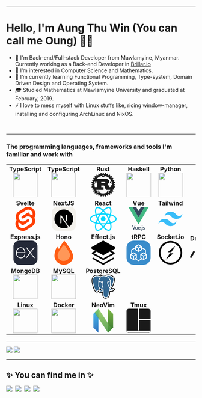 <style>
  .social {
    display: flex;
    margin-top: 1rem;
    gap: .5rem;
  }
</style>

---

# Hello, I'm Aung Thu Win (You can call me Oung) 👨‍💻

- 👋 I'm Back-end/Full-stack Developer from Mawlamyine, Myanmar. Currently working as a Back-end Developer in [Brillar.io](https://www.brillar.io/)
- ‍👀 I’m interested in Computer Science and Mathematics.
- 🌱 I’m currently learning ️Functional Programming, Type-system, Domain Driven Design and Operating System.
- 🎓 Studied Mathematics at Mawlamyine University and graduated at February, 2019.
- ⚡️ I love to mess myself with Linux stuffs like, ricing window-manager, installing and configuring ArchLinux and NixOS.

<br>

<!-- <table> -->
<!--   <thead> -->
<!--   <tr><h3>The tech-stack I'm currently working with:</h3></tr> -->
<!--   </thead> -->

<!--   <tbody> -->
<!--   <tr> -->

<!--   <td align="center" width="15%"> -->
<!--     <span><b><center>TypeScript</center></b></span>  -->
<!--     <img height=65px src="https://img.icons8.com/color/64/typescript.png">  -->
<!--   </td> -->

<!--   <td align="center" width="15%"> -->
<!--     <span><b><center>Nodejs</center></b></span>  -->
<!--     <img height=65px src="https://img.icons8.com/color/64/nodejs.png">  -->
<!--   </td> -->

<!--   <td align="center" width="15%"> -->
<!--   <span><b><center>MongoDB</center></b></span>  -->
<!--   <img height=65px src="https://img.icons8.com/color/64/mongodb.png">  -->
<!--   </td> -->

<!--   <td align="center" width="15%"> -->
<!--   <span><b><center>Linux</center></b></span>  -->
<!--   <img height=65px src="https://img.icons8.com/color/64/linux.png">  -->
<!--   </td> -->

<!--   <td align="center" width="15%"> -->
<!--   <span><b><center>Socket.io</center></b></span>  -->
<!--   <svg xmlns="http://www.w3.org/2000/svg" width="64" height="64" viewBox="0 0 256 256"><path fill="#010101" d="M96.447 7.382c32.267-8.275 67.929-3.453 96.386 14.11c35.84 21.433 59.238 61.976 59.833 103.71c1.31 42.15-20.659 83.944-55.963 106.865c-39.293 26.433-93.648 27.446-133.775 2.322c-40.9-24.41-64.774-73.645-58.641-120.916c4.94-49.95 43.52-94.005 92.16-106.09"/><path fill="#fff" d="M91.505 27.803c60.964-24.41 135.74 20.658 142.05 86.028c9.824 58.82-38.995 118.593-98.59 120.32c-56.677 5.656-111.449-42.39-113.056-99.304c-4.227-46.08 26.136-91.803 69.596-107.044"/><path fill="#010101" d="M97.637 121.69c27.327-22.326 54.058-45.426 81.98-67.097c-14.646 22.505-29.708 44.711-44.354 67.215c-12.562.06-25.123.06-37.626-.119m23.1 12.443c12.621 0 25.183 0 37.745.179c-27.505 22.206-54.117 45.484-82.099 67.096c14.646-22.505 29.708-44.77 44.354-67.275"/></svg> -->
<!--   </td> -->

<!--   <td align="center" width="15%"> -->
<!--   <span><b><center>Express.js</center></b></span>  -->
<!--   <svg xmlns="http://www.w3.org/2000/svg" width="64" height="64" viewBox="0 0 256 256"><g fill="none"><rect width="256" height="256" fill="#242938" rx="60"/><path fill="#fff" d="M228 182.937a12.732 12.732 0 0 1-15.791-6.005c-9.063-13.567-19.071-26.522-28.69-39.755l-4.171-5.56c-11.454 15.346-22.908 30.08-33.361 45.371a12.23 12.23 0 0 1-15.012 5.894l42.98-57.659l-39.978-52.1a13.289 13.289 0 0 1 15.847 5.56c9.285 13.568 19.572 26.523 29.802 40.257c10.287-13.623 20.462-26.634 29.97-40.09a11.952 11.952 0 0 1 14.901-5.56l-15.513 20.573c-6.95 9.174-13.789 18.404-21.017 27.356a5.558 5.558 0 0 0 0 8.285c13.289 17.626 26.466 35.307 40.033 53.433M28 124.5c1.168-5.56 1.89-11.621 3.503-17.292c9.619-34.195 48.818-48.43 75.785-27.245c15.791 12.4 19.739 29.97 18.961 49.764H37.286c-1.446 35.363 24.075 56.714 56.713 45.816a33.864 33.864 0 0 0 21.518-23.965c1.724-5.56 4.504-6.505 9.786-4.893a45.145 45.145 0 0 1-21.573 32.972a52.263 52.263 0 0 1-60.884-7.784a54.767 54.767 0 0 1-13.678-32.138c0-1.89-.723-3.781-1.112-5.56A860.69 860.69 0 0 1 28 124.5m9.397-2.391h80.456c-.501-25.632-16.681-43.814-38.254-43.98c-24.02-.334-41.201 17.458-42.258 43.869z"/></g></svg> -->
<!--   </td> -->

<!--   <td align="center" width="15%"></td> -->

<!--   </tr> -->

<!--   </tbody> -->
<!-- </table> -->

<hr/>

<table>

  <thead>
  <tr><h3>The programming languages, frameworks and tools I'm familiar and work with</h3></tr>
  </thead>

  <tbody>
  <tr>

<!-- Programming Languages -->

  <td align="center" width="15%">
    <span><b><center>TypeScript</center></b></span> 
    <img height=65px src="https://img.icons8.com/color/64/typescript.png"> 
  </td>

  <td align="center" width="15%">
    <span><b><center>TypeScript</center></b></span> 
    <img height=65px src="https://img.icons8.com/color/64/javascript.png"> 
  </td>

  <td align="center" width="15%">
    <span><b><center>Rust</center></b></span> 
    <svg xmlns="http://www.w3.org/2000/svg" width="64" height="64" viewBox="0 0 24 24"><path fill="currentColor" d="m23.835 11.703l-1.008-.623l-.028-.294l.866-.807a.348.348 0 0 0-.116-.578l-1.106-.414a9 9 0 0 0-.087-.285l.69-.96a.346.346 0 0 0-.226-.544l-1.166-.19a9 9 0 0 0-.14-.261l.49-1.076a.34.34 0 0 0-.028-.336a.35.35 0 0 0-.3-.154l-1.185.041a7 7 0 0 0-.188-.227l.273-1.153a.347.347 0 0 0-.417-.417l-1.153.273l-.228-.188l.041-1.184a.344.344 0 0 0-.49-.328l-1.076.49l-.262-.14l-.19-1.167a.348.348 0 0 0-.545-.226l-.96.69a9 9 0 0 0-.285-.086L14.597.453a.348.348 0 0 0-.578-.116l-.807.867a9 9 0 0 0-.294-.028L12.295.168a.346.346 0 0 0-.59 0l-.623 1.008l-.294.028L9.98.337a.346.346 0 0 0-.578.116l-.414 1.106l-.285.086l-.959-.69a.348.348 0 0 0-.545.226l-.19 1.167a9 9 0 0 0-.262.14l-1.076-.49a.346.346 0 0 0-.49.328l.041 1.184a8 8 0 0 0-.228.187l-1.153-.272a.347.347 0 0 0-.417.417l.271 1.153l-.186.227l-1.184-.042a.346.346 0 0 0-.328.49l.49 1.077a9 9 0 0 0-.14.262l-1.166.19a.348.348 0 0 0-.226.544l.69.958l-.087.286l-1.106.414a.348.348 0 0 0-.116.578l.866.807a9 9 0 0 0-.028.294l-1.008.623a.344.344 0 0 0 0 .59l1.008.623q.012.147.028.294l-.866.807a.346.346 0 0 0 .116.578l1.106.415q.042.144.087.285l-.69.959a.345.345 0 0 0 .227.544l1.166.19q.069.132.14.262l-.49 1.076a.346.346 0 0 0 .328.49l1.183-.041q.093.115.187.227l-.27 1.154a.346.346 0 0 0 .416.417l1.153-.272q.113.096.228.187l-.041 1.184a.344.344 0 0 0 .49.327l1.076-.49q.13.073.262.14l.19 1.167a.348.348 0 0 0 .545.227l.959-.69a9 9 0 0 0 .285.086l.414 1.107a.345.345 0 0 0 .578.115l.808-.865l.294.03l.623 1.006a.347.347 0 0 0 .59 0l.623-1.007q.148-.013.294-.03l.807.866a.348.348 0 0 0 .578-.115l.414-1.107a9 9 0 0 0 .285-.087l.959.69a.345.345 0 0 0 .545-.226l.19-1.166l.262-.14l1.076.49a.347.347 0 0 0 .49-.328l-.041-1.184a7 7 0 0 0 .227-.187l1.153.272a.347.347 0 0 0 .417-.416l-.272-1.155q.095-.112.187-.227l1.184.041a.344.344 0 0 0 .328-.49l-.49-1.076q.072-.13.141-.262l1.166-.19a.348.348 0 0 0 .226-.544l-.69-.959l.087-.285l1.106-.414a.346.346 0 0 0 .116-.579l-.866-.807q.016-.147.028-.294l1.008-.624a.344.344 0 0 0 0-.589zm-6.742 8.355a.714.714 0 0 1 .299-1.396a.714.714 0 1 1-.3 1.396zm-.342-2.314a.65.65 0 0 0-.771.5l-.358 1.669a8.7 8.7 0 0 1-3.619.78a8.7 8.7 0 0 1-3.695-.815L7.95 18.21a.65.65 0 0 0-.772-.5l-1.473.317a9 9 0 0 1-.761-.898h7.167c.081 0 .136-.014.136-.088v-2.536c0-.074-.054-.088-.136-.088h-2.096v-1.608h2.268c.206 0 1.106.059 1.393 1.209c.09.353.288 1.504.424 1.873c.134.413.683 1.238 1.268 1.238h3.572a1 1 0 0 0 .13-.013a9 9 0 0 1-.813.952zm-9.914 2.28a.714.714 0 1 1-.3-1.396a.714.714 0 0 1 .3 1.396M4.117 8.997a.714.714 0 1 1-1.303.58a.714.714 0 0 1 1.304-.58m-.834 1.981l1.534-.682a.65.65 0 0 0 .33-.858l-.316-.715h1.244v5.602H3.567a8.8 8.8 0 0 1-.284-3.348zm6.734-.543V8.784h2.96c.153 0 1.08.177 1.08.87c0 .574-.712.78-1.296.78zm10.757 1.486q0 .329-.024.651h-.9c-.09 0-.127.059-.127.148v.413c0 .973-.548 1.184-1.03 1.238c-.457.052-.964-.191-1.027-.472c-.27-1.518-.72-1.843-1.43-2.403c.882-.56 1.799-1.386 1.799-2.492c0-1.193-.82-1.945-1.377-2.315c-.783-.516-1.65-.62-1.883-.62H5.468a8.77 8.77 0 0 1 4.907-2.77l1.098 1.152a.65.65 0 0 0 .918.02l1.227-1.173a8.78 8.78 0 0 1 6.004 4.276l-.84 1.898a.65.65 0 0 0 .33.859l1.618.718q.042.43.042.872zm-9.3-9.6a.713.713 0 1 1 .984 1.032a.714.714 0 0 1-.984-1.031m8.339 6.71a.71.71 0 0 1 .939-.362a.714.714 0 1 1-.94.364z"/></svg>
  </td>

  <td align="center" width="15%">
    <span><b><center>Haskell</center></b></span> 
    <img height=65px src="https://img.icons8.com/color/64/haskell.png"> 
  </td>

  <td align="center" width="15%">
  <span><b><center>Python</center></b></span> 
  <img height=65px src="https://img.icons8.com/color/64/python.png"> 
  </td>

  <td align="center" width="15%">
  </td>

  <td align="center" width="15%"></td>

  </tr>

<!-- Front-end Frameworks -->

<tr>

<td align="center" width="15%">
  <span><b><center>Svelte</center></b></span> 
  <svg xmlns="http://www.w3.org/2000/svg" width="64" height="64" viewBox="0 0 128 128"><path fill="#ff3e00" d="M110.43 16.936C98.553-.076 75.09-5.118 58.13 5.696l-29.792 19a34.2 34.2 0 0 0-15.48 22.897a25.478 30.64 0 0 0-.572 6.396a36.15 36.15 0 0 0 4.163 16.73A34.4 34.4 0 0 0 11.34 83.5a25.348 30.483 0 0 0 .345 14.412a36.5 36.5 0 0 0 5.9 13.152c11.878 17.01 35.394 22.053 52.3 11.24l29.762-19.001a34.13 34.13 0 0 0 15.438-22.918a35.5 35.5 0 0 0 .572-6.386a36.2 36.2 0 0 0-4.112-16.71a34.4 34.4 0 0 0 5.112-12.77c.369-2.11.557-4.245.562-6.386a36.4 36.4 0 0 0-6.787-21.178z"/><path fill="#fff" d="M55.219 112.662a28.463 34.23 0 0 1-5.954.76a23.64 23.64 0 0 1-19.435-10.187a21.9 21.9 0 0 1-4.08-12.74a15.658 18.83 0 0 1 .333-3.833a15.425 18.55 0 0 1 .72-2.782l.561-1.708l1.52 1.156a38.7 38.7 0 0 0 11.658 5.834l1.104.333l-.104 1.104v.573a6.63 6.63 0 0 0 1.228 3.854a7.1 7.1 0 0 0 2.538 2.288a8.262 9.936 0 0 0 3.312.837a8.251 9.923 0 0 0 1.79-.229a7.272 8.745 0 0 0 1.833-.802l29.76-19.094a6.26 6.26 0 0 0 2.904-5.302a6.62 6.62 0 0 0-1.26-3.844a7.14 7.14 0 0 0-2.553-2.252a8.313 9.997 0 0 0-3.307-.81a8.246 9.917 0 0 0-1.79.23a6.938 8.344 0 0 0-1.822.801l-11.346 7.25a24.376 29.314 0 0 1-6.048 2.656a23.64 23.64 0 0 1-25.39-9.416a21.94 21.94 0 0 1-4.08-12.74c.002-1.285.114-2.567.333-3.833a20.65 20.65 0 0 1 9.286-13.781l29.792-18.99a21.9 21.9 0 0 1 6.048-2.667a24 24 0 0 1 5.954-.75A23.68 23.68 0 0 1 98.22 24.745a21.94 21.94 0 0 1 4.029 12.75a15.748 18.939 0 0 1-.334 3.844a15.407 18.529 0 0 1-.718 2.781l-.562 1.708l-1.52-1.114a38.4 38.4 0 0 0-11.658-5.834l-1.104-.343l.104-1.105v-.572a6.7 6.7 0 0 0-1.228-3.865a7.1 7.1 0 0 0-2.55-2.25a8.309 9.992 0 0 0-3.3-.813a8.221 9.887 0 0 0-1.77.271a6.819 8.2 0 0 0-1.831.802l-29.793 18.99a5.88 7.071 0 0 0-1.836 1.79a4.75 5.713 0 0 0-.963 2.377a5.037 6.057 0 0 0-.136 1.104a6.62 6.62 0 0 0 1.228 3.844a7.1 7.1 0 0 0 2.549 2.25a8.299 9.98 0 0 0 3.301.812a8.247 9.918 0 0 0 1.79-.23a6.943 8.35 0 0 0 1.833-.801l11.367-7.292a24.218 29.125 0 0 1 6.048-2.656a28.526 34.305 0 0 1 5.954-.76A23.66 23.66 0 0 1 96.566 60.61a21.94 21.94 0 0 1 3.737 16.614a20.6 20.6 0 0 1-9.286 13.781l-29.74 18.99a24.308 29.233 0 0 1-6.057 2.667z"/></svg>
</td>

<td align="center" width="15%">
  <span><b><center>NextJS</center></b></span> 
  <svg xmlns="http://www.w3.org/2000/svg" width="64" height="64" viewBox="0 0 256 256"><g fill="none"><rect width="256" height="256" fill="#f4f2ed" rx="60"/><path fill="#000" d="M121.451 28.054c-.43.039-1.799.176-3.031.273c-28.406 2.561-55.014 17.889-71.867 41.447C37.17 82.873 31.167 97.731 28.9 113.47c-.801 5.494-.899 7.117-.899 14.565c0 7.449.098 9.072.9 14.565c5.434 37.556 32.16 69.111 68.406 80.802c6.491 2.092 13.333 3.519 21.114 4.379c3.031.332 16.129.332 19.16 0c13.431-1.486 24.809-4.809 36.031-10.538c1.72-.879 2.053-1.114 1.818-1.309c-.156-.118-7.488-9.952-16.285-21.838l-15.992-21.603l-20.04-29.658c-11.026-16.305-20.097-29.639-20.176-29.639c-.078-.019-.156 13.158-.195 29.248c-.059 28.172-.078 29.306-.43 29.97c-.508.958-.899 1.349-1.721 1.78c-.625.312-1.173.371-4.125.371h-3.382l-.9-.567a3.652 3.652 0 0 1-1.31-1.427l-.41-.88l.04-39.198l.058-39.218l.606-.763c.313-.41.978-.938 1.447-1.192c.801-.391 1.114-.43 4.496-.43c3.989 0 4.653.156 5.69 1.29c.293.313 11.143 16.657 24.125 36.344a89121.985 89121.985 0 0 0 39.452 59.765l15.836 23.989l.802-.528c7.096-4.614 14.604-11.183 20.547-18.026c12.649-14.526 20.802-32.238 23.539-51.124c.801-5.493.899-7.116.899-14.565c0-7.448-.098-9.071-.899-14.565c-5.435-37.556-32.161-69.11-68.407-80.801c-6.393-2.073-13.196-3.5-20.821-4.36c-1.877-.196-14.8-.41-16.422-.254m40.938 60.489c.938.469 1.701 1.368 1.975 2.306c.156.509.195 11.379.156 35.875l-.059 35.152l-6.197-9.502l-6.217-9.501v-25.552c0-16.52.078-25.807.195-26.257c.313-1.094.997-1.954 1.936-2.463c.801-.41 1.095-.45 4.164-.45c2.894 0 3.402.04 4.047.392"/></g></svg>
</td>

<td align="center" width="15%">
  <span><b><center>React</center></b></span> 
  <svg xmlns="http://www.w3.org/2000/svg" width="71.86" height="64" viewBox="0 0 256 228"><path fill="#00d8ff" d="M210.483 73.824a171.49 171.49 0 0 0-8.24-2.597c.465-1.9.893-3.777 1.273-5.621c6.238-30.281 2.16-54.676-11.769-62.708c-13.355-7.7-35.196.329-57.254 19.526a171.23 171.23 0 0 0-6.375 5.848a155.866 155.866 0 0 0-4.241-3.917C100.759 3.829 77.587-4.822 63.673 3.233C50.33 10.957 46.379 33.89 51.995 62.588a170.974 170.974 0 0 0 1.892 8.48c-3.28.932-6.445 1.924-9.474 2.98C17.309 83.498 0 98.307 0 113.668c0 15.865 18.582 31.778 46.812 41.427a145.52 145.52 0 0 0 6.921 2.165a167.467 167.467 0 0 0-2.01 9.138c-5.354 28.2-1.173 50.591 12.134 58.266c13.744 7.926 36.812-.22 59.273-19.855a145.567 145.567 0 0 0 5.342-4.923a168.064 168.064 0 0 0 6.92 6.314c21.758 18.722 43.246 26.282 56.54 18.586c13.731-7.949 18.194-32.003 12.4-61.268a145.016 145.016 0 0 0-1.535-6.842c1.62-.48 3.21-.974 4.76-1.488c29.348-9.723 48.443-25.443 48.443-41.52c0-15.417-17.868-30.326-45.517-39.844m-6.365 70.984c-1.4.463-2.836.91-4.3 1.345c-3.24-10.257-7.612-21.163-12.963-32.432c5.106-11 9.31-21.767 12.459-31.957c2.619.758 5.16 1.557 7.61 2.4c23.69 8.156 38.14 20.213 38.14 29.504c0 9.896-15.606 22.743-40.946 31.14m-10.514 20.834c2.562 12.94 2.927 24.64 1.23 33.787c-1.524 8.219-4.59 13.698-8.382 15.893c-8.067 4.67-25.32-1.4-43.927-17.412a156.726 156.726 0 0 1-6.437-5.87c7.214-7.889 14.423-17.06 21.459-27.246c12.376-1.098 24.068-2.894 34.671-5.345a134.17 134.17 0 0 1 1.386 6.193M87.276 214.515c-7.882 2.783-14.16 2.863-17.955.675c-8.075-4.657-11.432-22.636-6.853-46.752a156.923 156.923 0 0 1 1.869-8.499c10.486 2.32 22.093 3.988 34.498 4.994c7.084 9.967 14.501 19.128 21.976 27.15a134.668 134.668 0 0 1-4.877 4.492c-9.933 8.682-19.886 14.842-28.658 17.94M50.35 144.747c-12.483-4.267-22.792-9.812-29.858-15.863c-6.35-5.437-9.555-10.836-9.555-15.216c0-9.322 13.897-21.212 37.076-29.293c2.813-.98 5.757-1.905 8.812-2.773c3.204 10.42 7.406 21.315 12.477 32.332c-5.137 11.18-9.399 22.249-12.634 32.792a134.718 134.718 0 0 1-6.318-1.979m12.378-84.26c-4.811-24.587-1.616-43.134 6.425-47.789c8.564-4.958 27.502 2.111 47.463 19.835a144.318 144.318 0 0 1 3.841 3.545c-7.438 7.987-14.787 17.08-21.808 26.988c-12.04 1.116-23.565 2.908-34.161 5.309a160.342 160.342 0 0 1-1.76-7.887m110.427 27.268a347.8 347.8 0 0 0-7.785-12.803c8.168 1.033 15.994 2.404 23.343 4.08c-2.206 7.072-4.956 14.465-8.193 22.045a381.151 381.151 0 0 0-7.365-13.322m-45.032-43.861c5.044 5.465 10.096 11.566 15.065 18.186a322.04 322.04 0 0 0-30.257-.006c4.974-6.559 10.069-12.652 15.192-18.18M82.802 87.83a323.167 323.167 0 0 0-7.227 13.238c-3.184-7.553-5.909-14.98-8.134-22.152c7.304-1.634 15.093-2.97 23.209-3.984a321.524 321.524 0 0 0-7.848 12.897zm8.081 65.352c-8.385-.936-16.291-2.203-23.593-3.793c2.26-7.3 5.045-14.885 8.298-22.6a321.187 321.187 0 0 0 7.257 13.246c2.594 4.48 5.28 8.868 8.038 13.147m37.542 31.03c-5.184-5.592-10.354-11.779-15.403-18.433c4.902.192 9.899.29 14.978.29c5.218 0 10.376-.117 15.453-.343c-4.985 6.774-10.018 12.97-15.028 18.486m52.198-57.817c3.422 7.8 6.306 15.345 8.596 22.52c-7.422 1.694-15.436 3.058-23.88 4.071a382.417 382.417 0 0 0 7.859-13.026a347.403 347.403 0 0 0 7.425-13.565m-16.898 8.101a358.557 358.557 0 0 1-12.281 19.815a329.4 329.4 0 0 1-23.444.823c-7.967 0-15.716-.248-23.178-.732a310.202 310.202 0 0 1-12.513-19.846h.001a307.41 307.41 0 0 1-10.923-20.627a310.278 310.278 0 0 1 10.89-20.637l-.001.001a307.318 307.318 0 0 1 12.413-19.761c7.613-.576 15.42-.876 23.31-.876H128c7.926 0 15.743.303 23.354.883a329.357 329.357 0 0 1 12.335 19.695a358.489 358.489 0 0 1 11.036 20.54a329.472 329.472 0 0 1-11 20.722m22.56-122.124c8.572 4.944 11.906 24.881 6.52 51.026c-.344 1.668-.73 3.367-1.15 5.09c-10.622-2.452-22.155-4.275-34.23-5.408c-7.034-10.017-14.323-19.124-21.64-27.008a160.789 160.789 0 0 1 5.888-5.4c18.9-16.447 36.564-22.941 44.612-18.3M128 90.808c12.625 0 22.86 10.235 22.86 22.86s-10.235 22.86-22.86 22.86s-22.86-10.235-22.86-22.86s10.235-22.86 22.86-22.86"/></svg>
</td>

<td align="center" width="15%">
  <span><b><center>Vue</center></b></span> 
  <svg xmlns="http://www.w3.org/2000/svg" width="64" height="64" viewBox="0 0 128 128"><path fill="#35495e" d="M32.191 97.953a1.9 1.9 0 0 0-1.055.316c-.319.211-.611.575-.611 1.041c0 .062-.036.2.084.44l-.031-.076l6.41 20.797c.115.39.39.688.7.86s.648.235.978.235c.7 0 1.47-.334 1.705-1.088v-.002l6.404-20.875v-.076c0 .106.031.045.031-.183c0-.475-.303-.824-.627-1.043a1.97 1.97 0 0 0-1.101-.346c-.49 0-1.052.297-1.24.863l-.004.006l-5.17 17.254l-5.19-17.223c-.077-.308-.284-.565-.525-.709s-.504-.191-.758-.191m51.055 1.072c-1.02 0-1.88.782-1.88 1.76s.846 1.787 1.88 1.787c1.014 0 1.82-.824 1.82-1.787s-.82-1.76-1.82-1.76m-15.029 6.658c-3.488 0-6.361 2.792-6.361 6.147v3.438c0 1.879.748 3.49 2.02 4.601c1.27 1.112 3.044 1.727 5.077 1.727c1.502 0 2.727-.337 3.602-.793q.659-.344 1.049-.764c.26-.28.45-.585.45-.967c0-.35-.134-.654-.353-.927s-.562-.524-1.006-.524c-.32 0-.566.135-.779.266c-.213.13-.413.275-.654.414c-.482.277-1.12.547-2.248.547c-1.256 0-2.302-.358-3.024-.96c-.72-.6-1.14-1.435-1.14-2.529v-.636h6.435c.687 0 1.45 0 2.11-.42c.66-.422 1.06-1.26 1.06-2.533c0-3.53-2.944-6.086-6.238-6.086zm24.186 0c-1.854 0-3.218.6-4.094 1.502s-1.254 2.076-1.254 3.172c0 1.398.565 2.4 1.373 3.041c.809.643 1.815.966 2.772 1.254s1.873.545 2.488.924c.615.38.945.789.945 1.654c0 .465-.14.835-.517 1.137c-.378.303-1.05.541-2.143.541c-1.293 0-2.016-.319-2.543-.644c-.263-.163-.475-.332-.693-.483s-.466-.314-.813-.314c-.417 0-.725.257-.912.523a1.55 1.55 0 0 0-.295.897c0 .405.198.761.477 1.07c.28.309.657.584 1.121.824c.927.48 2.204.815 3.72.815c1.647 0 3.001-.402 3.96-1.182c.958-.78 1.48-1.939 1.48-3.275c0-1.51-.549-2.595-1.357-3.313c-.809-.717-1.83-1.087-2.801-1.385c-.971-.297-1.906-.529-2.531-.855s-.92-.627-.92-1.32c0-.375.15-.847.531-1.22c.381-.371 1.003-.673 2.037-.673c.826 0 1.44.19 1.932.39c.246.101.46.206.662.294c.203.087.39.173.658.173c.485 0 .818-.32 1.016-.617s.312-.59.312-.926c0-.42-.261-.718-.55-.94s-.653-.402-1.073-.556c-.84-.308-1.912-.507-2.988-.507zm-43.857.186c-.811 0-1.512.509-1.512 1.266v8.193c0 3.324 2.826 6.268 6.33 6.268c3.446 0 6.33-2.91 6.33-6.268v-8.223c0-.378-.208-.707-.482-.916c-.274-.208-.622-.32-1-.32s-.728.11-1.008.315c-.28.204-.504.53-.504.921v8.223c0 1.742-1.518 3.428-3.336 3.428c-1.847 0-3.335-1.716-3.335-3.428v-8.193c0-.393-.215-.695-.48-.91s-.615-.356-1.003-.356m34.701 0c-.38 0-.73.098-1.01.309c-.28.21-.47.558-.47.927v15.096c0 1.133-.08 2.083-.329 2.659c-.248.575-.542.83-1.38.83c-.741 0-1.36.647-1.36 1.422c0 .321.104.675.367.95s.672.438 1.145.438c1.594 0 2.814-.707 3.54-1.855c.728-1.149 1.01-2.685 1.01-4.444v-15.096c0-.393-.224-.735-.51-.937a1.72 1.72 0 0 0-1.003-.299m-15.061 2.473c1.991 0 3.336 1.667 3.336 3.365c0 .185-.02.306-.04.361c-.018.055-.016.048-.044.067c-.055.036-.363.115-.951.115H64.85v-.666c0-1.777 1.485-3.242 3.336-3.242m9.512 9.37c-1.088 0-1.912.9-1.912 1.942c0 1 .812 1.912 1.912 1.912c1.042 0 1.88-.884 1.88-1.912c0-1.067-.852-1.941-1.88-1.941z"/><path fill="none" d="m9.106 0l42.76.136l12.151 20.988L76.396.136L118.893 0L64.142 94.469zm108.912.546L97.124.564L64.123 57.218L31.14.564L9.914.547L64.13 93.086zM96.448.54l-19.51.143l-12.91 21.14L51.319.683L31.769.54L64.13 55.841zM31.403.394L51.133.4l12.896 21.407L76.88.403L96.592.398L64.128 56.71"/><path fill="#35495e" d="M31.404.394L51.133.4l12.896 21.407L76.88.403L96.592.398L64.128 56.71z"/><path fill="#41b883" d="m9.887.544l21.5-.146l32.722 56.315L96.575.401l21.537.023l-54.007 92.684z"/></svg>
</td>

<td align="center" width="15%">
  <span><b><center>Tailwind</center></b></span> 
  <svg xmlns="http://www.w3.org/2000/svg" width="64" height="64" viewBox="0 0 128 128"><path fill="#38bdf8" d="M64.004 25.602c-17.067 0-27.73 8.53-32 25.597c6.398-8.531 13.867-11.73 22.398-9.597c4.871 1.214 8.352 4.746 12.207 8.66C72.883 56.629 80.145 64 96.004 64c17.066 0 27.73-8.531 32-25.602q-9.6 12.803-22.399 9.602c-4.87-1.215-8.347-4.746-12.207-8.66c-6.27-6.367-13.53-13.738-29.394-13.738M32.004 64c-17.066 0-27.73 8.531-32 25.602Q9.603 76.799 22.402 80c4.871 1.215 8.352 4.746 12.207 8.66c6.274 6.367 13.536 13.738 29.395 13.738c17.066 0 27.73-8.53 32-25.597q-9.6 12.797-22.399 9.597c-4.87-1.214-8.347-4.746-12.207-8.66C55.128 71.371 47.868 64 32.004 64m0 0"/></svg>
</td>

<td align="center" width="15%"></td>

<td align="center" width="15%"></td>

</tr>

<!-- Back-end Frameworks -->

<tr>

  <td align="center" width="15%">
  <span><b><center>Express.js</center></b></span> 
  <svg xmlns="http://www.w3.org/2000/svg" width="64" height="64" viewBox="0 0 256 256"><g fill="none"><rect width="256" height="256" fill="#242938" rx="60"/><path fill="#fff" d="M228 182.937a12.732 12.732 0 0 1-15.791-6.005c-9.063-13.567-19.071-26.522-28.69-39.755l-4.171-5.56c-11.454 15.346-22.908 30.08-33.361 45.371a12.23 12.23 0 0 1-15.012 5.894l42.98-57.659l-39.978-52.1a13.289 13.289 0 0 1 15.847 5.56c9.285 13.568 19.572 26.523 29.802 40.257c10.287-13.623 20.462-26.634 29.97-40.09a11.952 11.952 0 0 1 14.901-5.56l-15.513 20.573c-6.95 9.174-13.789 18.404-21.017 27.356a5.558 5.558 0 0 0 0 8.285c13.289 17.626 26.466 35.307 40.033 53.433M28 124.5c1.168-5.56 1.89-11.621 3.503-17.292c9.619-34.195 48.818-48.43 75.785-27.245c15.791 12.4 19.739 29.97 18.961 49.764H37.286c-1.446 35.363 24.075 56.714 56.713 45.816a33.864 33.864 0 0 0 21.518-23.965c1.724-5.56 4.504-6.505 9.786-4.893a45.145 45.145 0 0 1-21.573 32.972a52.263 52.263 0 0 1-60.884-7.784a54.767 54.767 0 0 1-13.678-32.138c0-1.89-.723-3.781-1.112-5.56A860.69 860.69 0 0 1 28 124.5m9.397-2.391h80.456c-.501-25.632-16.681-43.814-38.254-43.98c-24.02-.334-41.201 17.458-42.258 43.869z"/></g></svg>
  </td>

  <td align="center" width="15%">
  <span><b><center>Hono</center></b></span> 
  <svg xmlns="http://www.w3.org/2000/svg" width="49.65" height="64" viewBox="0 0 256 330"><path fill="#ff5b11" d="M134.129.029c.876-.113 1.65.108 2.319.662a1256.253 1256.253 0 0 1 69.573 93.427c16.094 24.231 29.788 49.851 41.082 76.862c18.037 48.108 8.65 89.963-28.16 125.564c-32.209 27.22-69.314 37.822-111.318 31.805c-50.208-10.237-84.332-39.28-102.373-87.133C.553 225.638-.993 209.736.614 193.51c2.676-27.93 9.302-54.877 19.878-80.838c4.407-10.592 10.15-20.31 17.228-29.154a381.88 381.88 0 0 1 16.565 21.203c2.44 2.55 4.98 4.98 7.62 7.289c20.155-40 44.23-77.325 72.225-111.981" opacity="0.993"/><path fill="#ff9758" d="M129.49 53.7c24.314 28.2 46.29 58.238 65.93 90.114a187.318 187.318 0 0 1 15.24 33.13c8.338 32.804-.607 59.86-26.836 81.169c-25.367 17.85-53.196 23.15-83.488 15.902c-32.666-10.136-51.55-32.113-56.653-65.929c-1.238-10.662-.133-21.043 3.314-31.142a225.41 225.41 0 0 1 17.89-35.78l19.878-29.155a5509.508 5509.508 0 0 0 44.726-58.31"/></svg>
  </td>

  <td align="center" width="15%">
  <span><b><center>Effect.js</center></b></span> 
  <svg xmlns="http://www.w3.org/2000/svg" width="64" height="64" viewBox="0 0 256 256"><path d="M239.237 194.538c3.793-2.136 5.088-6.87 2.901-10.574c-2.189-3.7-7.034-4.97-10.827-2.833L127.81 239.492L24.688 181.349c-3.787-2.138-8.634-.872-10.826 2.833c-2.187 3.703-.887 8.436 2.902 10.572l106.78 60.208a8.061 8.061 0 0 0 6.164.735a8.094 8.094 0 0 0 2.75-.949z"/><path d="M123.505 60.826a8.542 8.542 0 0 1 6.513-.768a8.525 8.525 0 0 1 2.866.99l112.885 63.343c3.117 1.75 4.653 5.153 4.11 8.42c.383 2.841-.714 5.822-4.032 7.694L132.958 204.16a8.465 8.465 0 0 1-2.903.998a8.538 8.538 0 0 1-6.52-.774l-112.884-63.65c-3.29-1.854-4.395-4.803-4.04-7.62c-.808-3.42.72-7.099 4.002-8.942Zm4.49 16.33L29.47 132.444l98.58 55.585l98.525-55.555z"/><path d="M129.86.34a8.957 8.957 0 0 1 3.011 1.042l118.585 66.541c3.02 1.694 4.626 4.862 4.413 8.034c.619 3.454-.982 7.068-4.273 8.92l-118.585 66.87a8.899 8.899 0 0 1-3.051 1.048a8.97 8.97 0 0 1-6.848-.813L4.527 85.118C1.432 83.376-.168 80.074.165 76.816c-.71-3.515.9-7.237 4.262-9.125L123.017 1.15a8.974 8.974 0 0 1 6.843-.81"/></svg>
  </td>

  <td align="center" width="15%">
  <span><b><center>tRPC</center></b></span> 
  <svg xmlns="http://www.w3.org/2000/svg" width="64" height="64" viewBox="0 0 128 128"><path fill="#398ccb" d="M0 38C0 17 17 0 38 0h52c21 0 38 17 38 38v52c0 21-17 38-38 38H38c-21 0-38-17-38-38z"/><path fill="#fff" d="M63.9 18.8L81.6 29v5.6l21.5 12.5v21.2l5.8 3.3v20.6l-17.7 10.2l-7.9-4.6l-19.2 11.1l-19.1-11l-7.7 4.5l-17.8-10.3V71.6l5.6-3.2V47.1l21-12.2V29zM81.7 40v9.6L63.9 59.8L46.2 49.6v-9.3l-16.5 9.5v16l7.6-4.4l17.8 10.3v20.5l-5.4 3.1l14.5 8.3l14.5-8.4l-5.3-3V71.7l17.8-10.3l7.4 4.3V49.8zm7.2 55.8V83.2L78.1 77v12.5zM104.3 77l-10.8 6.3v12.5l10.8-6.3zM35 95.8V83.3L24.1 77v12.5zm15.5-18.7l-10.8 6.2v12.5l10.8-6.2zm40.7 2.3l10.9-6.3l-10.9-6.2l-10.8 6.2zM37.3 66.9l-10.8 6.2l10.8 6.3l10.8-6.3zm24.3-13.6V40.8l-10.8-6.2v12.5zm15.5-18.8l-10.9 6.3v12.5L77.1 47zm-13.2 2.3l10.9-6.3l-10.9-6.2l-10.8 6.2z"/></svg>
  </td>

  <td align="center" width="15%">
  <span><b><center>Socket.io</center></b></span> 
  <svg xmlns="http://www.w3.org/2000/svg" width="64" height="64" viewBox="0 0 256 256"><path fill="#010101" d="M96.447 7.382c32.267-8.275 67.929-3.453 96.386 14.11c35.84 21.433 59.238 61.976 59.833 103.71c1.31 42.15-20.659 83.944-55.963 106.865c-39.293 26.433-93.648 27.446-133.775 2.322c-40.9-24.41-64.774-73.645-58.641-120.916c4.94-49.95 43.52-94.005 92.16-106.09"/><path fill="#fff" d="M91.505 27.803c60.964-24.41 135.74 20.658 142.05 86.028c9.824 58.82-38.995 118.593-98.59 120.32c-56.677 5.656-111.449-42.39-113.056-99.304c-4.227-46.08 26.136-91.803 69.596-107.044"/><path fill="#010101" d="M97.637 121.69c27.327-22.326 54.058-45.426 81.98-67.097c-14.646 22.505-29.708 44.711-44.354 67.215c-12.562.06-25.123.06-37.626-.119m23.1 12.443c12.621 0 25.183 0 37.745.179c-27.505 22.206-54.117 45.484-82.099 67.096c14.646-22.505 29.708-44.77 44.354-67.275"/></svg>
  </td>

  <td align="center" width="15%">
  <span><b><center>Drizzle</center></b></span> 
  <svg xmlns="http://www.w3.org/2000/svg" width="64" height="64" viewBox="0 0 24 24"><path fill="currentColor" d="M5.353 11.823a1.036 1.036 0 0 0-.395-1.422a1.063 1.063 0 0 0-1.437.399L.138 16.702a1.035 1.035 0 0 0 .395 1.422a1.063 1.063 0 0 0 1.437-.398zm11.216 0a1.036 1.036 0 0 0-.394-1.422a1.064 1.064 0 0 0-1.438.399l-3.382 5.902a1.036 1.036 0 0 0 .394 1.422c.506.283 1.15.104 1.438-.398zm7.293-4.525a1.036 1.036 0 0 0-.395-1.422a1.06 1.06 0 0 0-1.437.399l-3.383 5.902a1.036 1.036 0 0 0 .395 1.422a1.063 1.063 0 0 0 1.437-.399zm-11.219 0a1.035 1.035 0 0 0-.394-1.422a1.064 1.064 0 0 0-1.438.398l-3.382 5.903a1.036 1.036 0 0 0 .394 1.422c.506.282 1.15.104 1.438-.399z"/></svg>
  </td>

  <td align="center" width="15%">
  <span><b><center>Prisma</center></b></span> 
  <svg xmlns="http://www.w3.org/2000/svg" width="64" height="64" viewBox="0 0 24 24"><path fill="currentColor" d="M21.807 18.285L13.553.757a1.32 1.32 0 0 0-1.129-.755a1.31 1.31 0 0 0-1.206.626l-8.952 14.5a1.36 1.36 0 0 0 .016 1.455l4.376 6.778a1.41 1.41 0 0 0 1.58.581l12.703-3.757c.389-.115.707-.39.873-.755s.164-.783-.007-1.145m-1.848.752L9.18 22.224a.452.452 0 0 1-.575-.52l3.85-18.438c.072-.345.549-.4.699-.08l7.129 15.138a.515.515 0 0 1-.325.713"/></svg>
  </td>

</tr>

<tr>

  <td align="center" width="15%">
  <span><b><center>MongoDB</center></b></span> 
  <img height=65px src="https://img.icons8.com/color/64/mongodb.png"> 
  </td>

  <td align="center" width="15%">
  <span><b><center>MySQL</center></b></span> 
  <img height=65px src="https://img.icons8.com/color/64/mysql.png"> 
  </td>

  <td align="center" width="15%">
  <span><b><center>PostgreSQL</center></b></span> 
  <svg xmlns="http://www.w3.org/2000/svg" width="62.07" height="64" viewBox="0 0 256 264"><path d="M255.008 158.086c-1.535-4.649-5.556-7.887-10.756-8.664c-2.452-.366-5.26-.21-8.583.475c-5.792 1.195-10.089 1.65-13.225 1.738c11.837-19.985 21.462-42.775 27.003-64.228c8.96-34.689 4.172-50.492-1.423-57.64C233.217 10.847 211.614.683 185.552.372c-13.903-.17-26.108 2.575-32.475 4.549c-5.928-1.046-12.302-1.63-18.99-1.738c-12.537-.2-23.614 2.533-33.079 8.15c-5.24-1.772-13.65-4.27-23.362-5.864c-22.842-3.75-41.252-.828-54.718 8.685C6.622 25.672-.937 45.684.461 73.634c.444 8.874 5.408 35.874 13.224 61.48c4.492 14.718 9.282 26.94 14.237 36.33c7.027 13.315 14.546 21.156 22.987 23.972c4.731 1.576 13.327 2.68 22.368-4.85c1.146 1.388 2.675 2.767 4.704 4.048c2.577 1.625 5.728 2.953 8.875 3.74c11.341 2.835 21.964 2.126 31.027-1.848c.056 1.612.099 3.152.135 4.482c.06 2.157.12 4.272.199 6.25c.537 13.374 1.447 23.773 4.143 31.049c.148.4.347 1.01.557 1.657c1.345 4.118 3.594 11.012 9.316 16.411c5.925 5.593 13.092 7.308 19.656 7.308c3.292 0 6.433-.432 9.188-1.022c9.82-2.105 20.973-5.311 29.041-16.799c7.628-10.86 11.336-27.217 12.007-52.99c.087-.729.167-1.425.244-2.088l.16-1.362l1.797.158l.463.031c10.002.456 22.232-1.665 29.743-5.154c5.935-2.754 24.954-12.795 20.476-26.351"/><path fill="#336791" d="M237.906 160.722c-29.74 6.135-31.785-3.934-31.785-3.934c31.4-46.593 44.527-105.736 33.2-120.211c-30.904-39.485-84.399-20.811-85.292-20.327l-.287.052c-5.876-1.22-12.451-1.946-19.842-2.067c-13.456-.22-23.664 3.528-31.41 9.402c0 0-95.43-39.314-90.991 49.444c.944 18.882 27.064 142.873 58.218 105.422c11.387-13.695 22.39-25.274 22.39-25.274c5.464 3.63 12.006 5.482 18.864 4.817l.533-.452c-.166 1.7-.09 3.363.213 5.332c-8.026 8.967-5.667 10.541-21.711 13.844c-16.235 3.346-6.698 9.302-.471 10.86c7.549 1.887 25.013 4.561 36.813-11.958l-.47 1.885c3.144 2.519 5.352 16.383 4.982 28.952c-.37 12.568-.617 21.197 1.86 27.937c2.479 6.74 4.948 21.905 26.04 17.386c17.623-3.777 26.756-13.564 28.027-29.89c.901-11.606 2.942-9.89 3.07-20.267l1.637-4.912c1.887-15.733.3-20.809 11.157-18.448l2.64.232c7.99.363 18.45-1.286 24.589-4.139c13.218-6.134 21.058-16.377 8.024-13.686z"/><path fill="#fff" d="M108.076 81.525c-2.68-.373-5.107-.028-6.335.902c-.69.523-.904 1.129-.962 1.546c-.154 1.105.62 2.327 1.096 2.957c1.346 1.784 3.312 3.01 5.258 3.28c.282.04.563.058.842.058c3.245 0 6.196-2.527 6.456-4.392c.325-2.336-3.066-3.893-6.355-4.35m88.784.073c-.256-1.831-3.514-2.353-6.606-1.923c-3.088.43-6.082 1.824-5.832 3.659c.2 1.427 2.777 3.863 5.827 3.863c.258 0 .518-.017.78-.054c2.036-.282 3.53-1.575 4.24-2.32c1.08-1.136 1.706-2.402 1.591-3.225"/><path fill="#fff" d="M247.802 160.025c-1.134-3.429-4.784-4.532-10.848-3.28c-18.005 3.716-24.453 1.142-26.57-.417c13.995-21.32 25.508-47.092 31.719-71.137c2.942-11.39 4.567-21.968 4.7-30.59c.147-9.463-1.465-16.417-4.789-20.665c-13.402-17.125-33.072-26.311-56.882-26.563c-16.369-.184-30.199 4.005-32.88 5.183c-5.646-1.404-11.801-2.266-18.502-2.376c-12.288-.199-22.91 2.743-31.704 8.74c-3.82-1.422-13.692-4.811-25.765-6.756c-20.872-3.36-37.458-.814-49.294 7.571c-14.123 10.006-20.643 27.892-19.38 53.16c.425 8.501 5.269 34.653 12.913 59.698c10.062 32.964 21 51.625 32.508 55.464c1.347.449 2.9.763 4.613.763c4.198 0 9.345-1.892 14.7-8.33a529.832 529.832 0 0 1 20.261-22.926c4.524 2.428 9.494 3.784 14.577 3.92c.01.133.023.266.035.398a117.66 117.66 0 0 0-2.57 3.175c-3.522 4.471-4.255 5.402-15.592 7.736c-3.225.666-11.79 2.431-11.916 8.435c-.136 6.56 10.125 9.315 11.294 9.607c4.074 1.02 7.999 1.523 11.742 1.523c9.103 0 17.114-2.992 23.516-8.781c-.197 23.386.778 46.43 3.586 53.451c2.3 5.748 7.918 19.795 25.664 19.794c2.604 0 5.47-.303 8.623-.979c18.521-3.97 26.564-12.156 29.675-30.203c1.665-9.645 4.522-32.676 5.866-45.03c2.836.885 6.487 1.29 10.434 1.289c8.232 0 17.731-1.749 23.688-4.514c6.692-3.108 18.768-10.734 16.578-17.36m-44.106-83.48c-.061 3.647-.563 6.958-1.095 10.414c-.573 3.717-1.165 7.56-1.314 12.225c-.147 4.54.42 9.26.968 13.825c1.108 9.22 2.245 18.712-2.156 28.078a36.508 36.508 0 0 1-1.95-4.009c-.547-1.326-1.735-3.456-3.38-6.404c-6.399-11.476-21.384-38.35-13.713-49.316c2.285-3.264 8.084-6.62 22.64-4.813m-17.644-61.787c21.334.471 38.21 8.452 50.158 23.72c9.164 11.711-.927 64.998-30.14 110.969a171.33 171.33 0 0 0-.886-1.117l-.37-.462c7.549-12.467 6.073-24.802 4.759-35.738c-.54-4.488-1.05-8.727-.92-12.709c.134-4.22.692-7.84 1.232-11.34c.663-4.313 1.338-8.776 1.152-14.037c.139-.552.195-1.204.122-1.978c-.475-5.045-6.235-20.144-17.975-33.81c-6.422-7.475-15.787-15.84-28.574-21.482c5.5-1.14 13.021-2.203 21.442-2.016M66.674 175.778c-5.9 7.094-9.974 5.734-11.314 5.288c-8.73-2.912-18.86-21.364-27.791-50.624c-7.728-25.318-12.244-50.777-12.602-57.916c-1.128-22.578 4.345-38.313 16.268-46.769c19.404-13.76 51.306-5.524 64.125-1.347c-.184.182-.376.352-.558.537c-21.036 21.244-20.537 57.54-20.485 59.759c-.002.856.07 2.068.168 3.735c.362 6.105 1.036 17.467-.764 30.334c-1.672 11.957 2.014 23.66 10.111 32.109a36.275 36.275 0 0 0 2.617 2.468c-3.604 3.86-11.437 12.396-19.775 22.426m22.479-29.993c-6.526-6.81-9.49-16.282-8.133-25.99c1.9-13.592 1.199-25.43.822-31.79c-.053-.89-.1-1.67-.127-2.285c3.073-2.725 17.314-10.355 27.47-8.028c4.634 1.061 7.458 4.217 8.632 9.645c6.076 28.103.804 39.816-3.432 49.229c-.873 1.939-1.698 3.772-2.402 5.668l-.546 1.466c-1.382 3.706-2.668 7.152-3.465 10.424c-6.938-.02-13.687-2.984-18.819-8.34m1.065 37.9c-2.026-.506-3.848-1.385-4.917-2.114c.893-.42 2.482-.992 5.238-1.56c13.337-2.745 15.397-4.683 19.895-10.394c1.031-1.31 2.2-2.794 3.819-4.602l.002-.002c2.411-2.7 3.514-2.242 5.514-1.412c1.621.67 3.2 2.702 3.84 4.938c.303 1.056.643 3.06-.47 4.62c-9.396 13.156-23.088 12.987-32.921 10.526m69.799 64.952c-16.316 3.496-22.093-4.829-25.9-14.346c-2.457-6.144-3.665-33.85-2.808-64.447c.011-.407-.047-.8-.159-1.17a15.444 15.444 0 0 0-.456-2.162c-1.274-4.452-4.379-8.176-8.104-9.72c-1.48-.613-4.196-1.738-7.46-.903c.696-2.868 1.903-6.107 3.212-9.614l.549-1.475c.618-1.663 1.394-3.386 2.214-5.21c4.433-9.848 10.504-23.337 3.915-53.81c-2.468-11.414-10.71-16.988-23.204-15.693c-7.49.775-14.343 3.797-17.761 5.53c-.735.372-1.407.732-2.035 1.082c.954-11.5 4.558-32.992 18.04-46.59c8.489-8.56 19.794-12.788 33.568-12.56c27.14.444 44.544 14.372 54.366 25.979c8.464 10.001 13.047 20.076 14.876 25.51c-13.755-1.399-23.11 1.316-27.852 8.096c-10.317 14.748 5.644 43.372 13.315 57.129c1.407 2.521 2.621 4.7 3.003 5.626c2.498 6.054 5.732 10.096 8.093 13.046c.724.904 1.426 1.781 1.96 2.547c-4.166 1.201-11.649 3.976-10.967 17.847c-.55 6.96-4.461 39.546-6.448 51.059c-2.623 15.21-8.22 20.875-23.957 24.25m68.104-77.936c-4.26 1.977-11.389 3.46-18.161 3.779c-7.48.35-11.288-.838-12.184-1.569c-.42-8.644 2.797-9.547 6.202-10.503c.535-.15 1.057-.297 1.561-.473c.313.255.656.508 1.032.756c6.012 3.968 16.735 4.396 31.874 1.271l.166-.033c-2.042 1.909-5.536 4.471-10.49 6.772"/></svg>
  </td>

  <td align="center" width="15%"></td>

  <td align="center" width="15%"></td>

  <td align="center" width="15%"></td>

  <td align="center" width="15%"></td>

</tr>

<tr>

<td align="center" width="15%">
<span><b><center>Linux</center></b></span> 
<img height=65px src="https://img.icons8.com/color/64/linux.png"> 
</td>


<td align="center" width="15%">
<span><b><center>Docker</center></b></span> 
<img height=65px src="https://img.icons8.com/color/64/docker.png"> 
</td>

<td align="center" width="15%">
<span><b><center>NeoVim</center></b></span> 
<svg xmlns="http://www.w3.org/2000/svg" width="64" height="64" viewBox="0 0 128 128"><defs><linearGradient id="deviconNeovim0" x1=".5" x2=".5" y1="0" y2="1" gradientTransform="matrix(32.95703 0 0 154.72266 .426 .426)" gradientUnits="userSpaceOnUse"><stop offset="0" stop-color="#16b0ed" stop-opacity="0.8"/><stop offset="1" stop-color="#0f59b2" stop-opacity="0.835"/></linearGradient><linearGradient id="deviconNeovim1" x1=".5" x2=".5" y1="0" y2="1" gradientTransform="matrix(-33.59375 0 0 154.72266 128 .426)" gradientUnits="userSpaceOnUse"><stop offset="0" stop-color="#7db643"/><stop offset="1" stop-color="#367533"/></linearGradient><linearGradient id="deviconNeovim2" x1=".5" x2=".5" y1="0" y2="1" gradientTransform="matrix(109.71484 0 0 154.72656 9.355 .637)" gradientUnits="userSpaceOnUse"><stop offset="0" stop-color="#88c649" stop-opacity="0.8"/><stop offset="1" stop-color="#439240" stop-opacity="0.839"/></linearGradient></defs><g fill-rule="evenodd"><path fill="url(#deviconNeovim0)" d="M.426 33.703L33.383.426v154.722L.426 122.258Zm0 0" transform="translate(10.95 -.352)scale(.82614)"/><path fill="url(#deviconNeovim1)" d="M127.773 34L94.406.426l.676 154.722L128 122.254Zm0 0" transform="translate(10.95 -.352)scale(.82614)"/><path fill="url(#deviconNeovim2)" d="m33.379.637l85.691 130.75l-23.98 23.976L9.355 24.903Zm0 0" transform="translate(10.95 -.352)scale(.82614)"/><path fill-opacity="0.129" d="m38.53 50.01l-.04 4.244l-21.743-32.18l2.014-2.06zm0 0"/></g></svg>
</td>


<td align="center" width="15%">
<span><b><center>Tmux</center></b></span> 
<svg xmlns="http://www.w3.org/2000/svg" width="64" height="64" viewBox="0 0 24 24"><path fill="currentColor" d="M24 2.251V10.5H12.45V0h9.3A2.25 2.25 0 0 1 24 2.251M12.45 11.4H24v10.5h-.008A2.25 2.25 0 0 1 21.75 24H2.25a2.247 2.247 0 0 1-2.242-2.1H0V2.251A2.25 2.25 0 0 1 2.25 0h9.3v21.6h.9zm11.242 10.5H.308a1.95 1.95 0 0 0 1.942 1.8h19.5a1.95 1.95 0 0 0 1.942-1.8"/></svg>
</td>

<td align="center" width="15%"></td>

<td align="center" width="15%"></td>

<td align="center" width="15%"></td>

</tr>

  </tbody>
</table>

<hr>
<p>
  <img src="https://github-readme-stats.vercel.app/api?username=Oungseik&hide=stars&show_icons=true&theme=dracula&line_height=32">
  <img src="https://github-readme-stats.vercel.app/api/top-langs/?username=Oungseik&count_private=true&theme=dracula">
</p>

<hr>

<h2>
✨ You can find me in ✨
 
<div class="social">
  <a href="https://www.linkedin.com/in/aung-thu-win/">
    <img src="https://img.shields.io/badge/LinkedIn-%230077B5.svg?&style=for-the-badge&logo=linkedin&logoColor=white">
  </a>

  <a href="https://github.com/Oungseik">
    <img src="https://img.shields.io/badge/Github-%230A0A0A.svg?&style=for-the-badge&logo=Github&logoColor=white">  
  </a>

  <a href="https://www.facebook.com/oung.s.nyan.50552338">
    <img src="https://img.shields.io/badge/Facebook-%231877F2.svg?&style=for-the-badge&logo=facebook&logoColor=white">  
  </a>

  <a href="mailto:mhemaungthuwin@gmail.com">
    <img src="https://img.shields.io/badge/Gmail-D14836?style=for-the-badge&logo=gmail&logoColor=white" />
  </a>
</div>
</h2>
